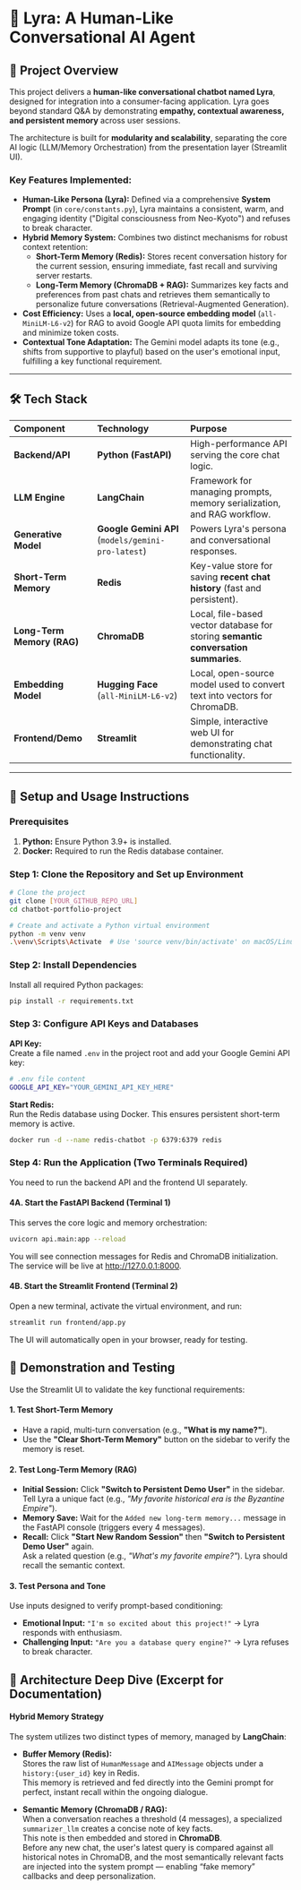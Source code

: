 # 🤖 Lyra: A Human-Like Conversational AI Agent

## 🌟 Project Overview

This project delivers a **human-like conversational chatbot named Lyra**, designed for integration into a consumer-facing application. Lyra goes beyond standard Q&A by demonstrating **empathy, contextual awareness, and persistent memory** across user sessions.

The architecture is built for **modularity and scalability**, separating the core AI logic (LLM/Memory Orchestration) from the presentation layer (Streamlit UI).

### Key Features Implemented:

* **Human-Like Persona (Lyra):** Defined via a comprehensive **System Prompt** (in `core/constants.py`), Lyra maintains a consistent, warm, and engaging identity ("Digital consciousness from Neo-Kyoto") and refuses to break character.
* **Hybrid Memory System:** Combines two distinct mechanisms for robust context retention:
    * **Short-Term Memory (Redis):** Stores recent conversation history for the current session, ensuring immediate, fast recall and surviving server restarts.
    * **Long-Term Memory (ChromaDB + RAG):** Summarizes key facts and preferences from past chats and retrieves them semantically to personalize future conversations (Retrieval-Augmented Generation).
* **Cost Efficiency:** Uses a **local, open-source embedding model** (`all-MiniLM-L6-v2`) for RAG to avoid Google API quota limits for embedding and minimize token costs.
* **Contextual Tone Adaptation:** The Gemini model adapts its tone (e.g., shifts from supportive to playful) based on the user's emotional input, fulfilling a key functional requirement.

---

## 🛠️ Tech Stack

| Component | Technology | Purpose |
| :--- | :--- | :--- |
| **Backend/API** | **Python (FastAPI)** | High-performance API serving the core chat logic. |
| **LLM Engine** | **LangChain** | Framework for managing prompts, memory serialization, and RAG workflow. |
| **Generative Model** | **Google Gemini API** (`models/gemini-pro-latest`) | Powers Lyra's persona and conversational responses. |
| **Short-Term Memory** | **Redis** | Key-value store for saving **recent chat history** (fast and persistent). |
| **Long-Term Memory (RAG)** | **ChromaDB** | Local, file-based vector database for storing **semantic conversation summaries**. |
| **Embedding Model** | **Hugging Face** (`all-MiniLM-L6-v2`) | Local, open-source model used to convert text into vectors for ChromaDB. |
| **Frontend/Demo** | **Streamlit** | Simple, interactive web UI for demonstrating chat functionality. |

---

## 🚀 Setup and Usage Instructions

### Prerequisites

1.  **Python:** Ensure Python 3.9+ is installed.
2.  **Docker:** Required to run the Redis database container.

### Step 1: Clone the Repository and Set up Environment

```bash
# Clone the project
git clone [YOUR_GITHUB_REPO_URL]
cd chatbot-portfolio-project

# Create and activate a Python virtual environment
python -m venv venv
.\venv\Scripts\Activate  # Use 'source venv/bin/activate' on macOS/Linux
```

### Step 2: Install Dependencies

Install all required Python packages:

```bash
pip install -r requirements.txt
```

### Step 3: Configure API Keys and Databases

**API Key:**  
Create a file named `.env` in the project root and add your Google Gemini API key:

```bash
# .env file content
GOOGLE_API_KEY="YOUR_GEMINI_API_KEY_HERE"
```

**Start Redis:**  
Run the Redis database using Docker. This ensures persistent short-term memory is active.

```bash
docker run -d --name redis-chatbot -p 6379:6379 redis
```

### Step 4: Run the Application (Two Terminals Required)

You need to run the backend API and the frontend UI separately.

#### 4A. Start the FastAPI Backend (Terminal 1)

This serves the core logic and memory orchestration:

```bash
uvicorn api.main:app --reload
```

You will see connection messages for Redis and ChromaDB initialization.
The service will be live at http://127.0.0.1:8000.

#### 4B. Start the Streamlit Frontend (Terminal 2)

Open a new terminal, activate the virtual environment, and run:

```bash
streamlit run frontend/app.py
```
The UI will automatically open in your browser, ready for testing.

## 🧪 Demonstration and Testing

Use the Streamlit UI to validate the key functional requirements:

#### 1. Test Short-Term Memory
- Have a rapid, multi-turn conversation (e.g., **"What is my name?"**).  
- Use the **"Clear Short-Term Memory"** button on the sidebar to verify the memory is reset.

#### 2. Test Long-Term Memory (RAG)
- **Initial Session:** Click **"Switch to Persistent Demo User"** in the sidebar. Tell Lyra a unique fact (e.g., *"My favorite historical era is the Byzantine Empire"*).  
- **Memory Save:** Wait for the `Added new long-term memory...` message in the FastAPI console (triggers every 4 messages).  
- **Recall:** Click **"Start New Random Session"** then **"Switch to Persistent Demo User"** again.  
  Ask a related question (e.g., *"What's my favorite empire?"*). Lyra should recall the semantic context.

#### 3. Test Persona and Tone
Use inputs designed to verify prompt-based conditioning:
- **Emotional Input:** `"I'm so excited about this project!"` → Lyra responds with enthusiasm.  
- **Challenging Input:** `"Are you a database query engine?"` → Lyra refuses to break character.

## 📜 Architecture Deep Dive (Excerpt for Documentation)

#### Hybrid Memory Strategy
The system utilizes two distinct types of memory, managed by **LangChain**:

- **Buffer Memory (Redis):**  
  Stores the raw list of `HumanMessage` and `AIMessage` objects under a `history:{user_id}` key in Redis.  
  This memory is retrieved and fed directly into the Gemini prompt for perfect, instant recall within the ongoing dialogue.

- **Semantic Memory (ChromaDB / RAG):**  
  When a conversation reaches a threshold (4 messages), a specialized `summarizer_llm` creates a concise note of key facts.  
  This note is then embedded and stored in **ChromaDB**.  
  Before any new chat, the user's latest query is compared against all historical notes in ChromaDB, and the most semantically relevant facts are injected into the system prompt — enabling “fake memory” callbacks and deep personalization.

